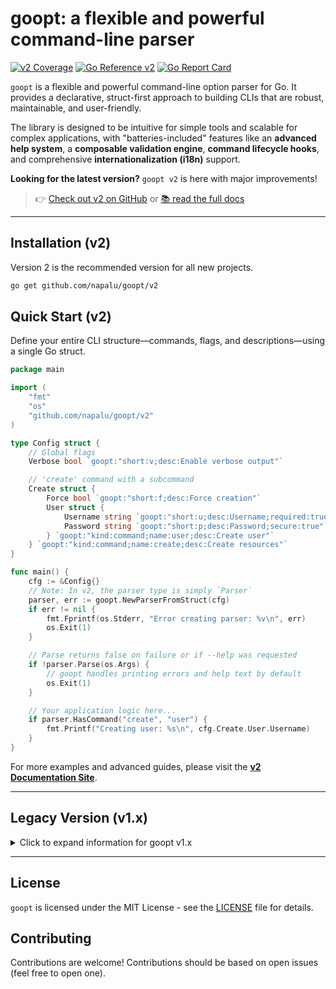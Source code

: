 # goopt: a flexible and powerful command-line parser

[![v2 Coverage](https://codecov.io/gh/napalu/goopt/branch/main/graph/badge.svg?flag=v2)](https://codecov.io/gh/napalu/goopt/v2?flag=v2)
[![Go Reference v2](https://pkg.go.dev/badge/github.com/napalu/goopt/v2.svg)](https://pkg.go.dev/github.com/napalu/goopt/v2)
[![Go Report Card](https://goreportcard.com/badge/github.com/napalu/goopt)](https://goreportcard.com/report/github.com/napalu/goopt)

`goopt` is a flexible and powerful command-line option parser for Go. It provides a declarative, struct-first approach to building CLIs that are robust, maintainable, and user-friendly.

The library is designed to be intuitive for simple tools and scalable for complex applications, with "batteries-included" features like an **advanced help system**, a **composable validation engine**, **command lifecycle hooks**, and comprehensive **internationalization (i18n)** support.

**Looking for the latest version?** `goopt v2` is here with major improvements!
> 👉 [Check out v2 on GitHub](https://github.com/napalu/goopt/tree/main/v2) or [📚 read the full docs](https://napalu.github.io/goopt)

---

## Installation (v2)

Version 2 is the recommended version for all new projects.

```bash
go get github.com/napalu/goopt/v2
```

## Quick Start (v2)

Define your entire CLI structure—commands, flags, and descriptions—using a single Go struct.

```go
package main

import (
    "fmt"
    "os"
    "github.com/napalu/goopt/v2"
)

type Config struct {
    // Global flags
    Verbose bool `goopt:"short:v;desc:Enable verbose output"`

    // 'create' command with a subcommand
    Create struct {
        Force bool `goopt:"short:f;desc:Force creation"`
        User struct {
            Username string `goopt:"short:u;desc:Username;required:true"`
            Password string `goopt:"short:p;desc:Password;secure:true"`
        } `goopt:"kind:command;name:user;desc:Create user"`
    } `goopt:"kind:command;name:create;desc:Create resources"`
}

func main() {
    cfg := &Config{}
    // Note: In v2, the parser type is simply `Parser`
    parser, err := goopt.NewParserFromStruct(cfg)
    if err != nil {
        fmt.Fprintf(os.Stderr, "Error creating parser: %v\n", err)
        os.Exit(1)
    }

    // Parse returns false on failure or if --help was requested
    if !parser.Parse(os.Args) {
        // goopt handles printing errors and help text by default
        os.Exit(1)
    }

    // Your application logic here...
    if parser.HasCommand("create", "user") {
        fmt.Printf("Creating user: %s\n", cfg.Create.User.Username)
    }
}
```

For more examples and advanced guides, please visit the [**v2 Documentation Site**](https://napalu.github.io/goopt/).

---

## Legacy Version (v1.x)

<details>
<summary>Click to expand information for goopt v1.x</summary>

This version is in maintenance mode. For new projects, please use **[goopt v2](https://github.com/napalu/goopt/tree/main/v2)**.

- **Installation (v1):** `go get github.com/napalu/goopt@v1`
- **[Documentation (v1)](https://napalu.github.io/goopt/)**
- **[Migration Guide to v2](https://napalu.github.io/goopt/v2/migration/)**

### Quick Start (v1)

```go
package main

import (
    "os"
    "fmt"
    "github.comcom/napalu/goopt"
)

// ...Config struct is identical to v2 example...

func main() {
    cfg := &Config{}
    parser, _:= goopt.NewCmdLineFromStruct(cfg)
    if !parser.Parse(os.Args) {
        parser.PrintUsage(os.Stdout)
        return
    }
}
```

</details>

---

## License

`goopt` is licensed under the MIT License - see the [LICENSE](LICENSE) file for details.

## Contributing

Contributions are welcome! Contributions should be based on open issues (feel free to open one).